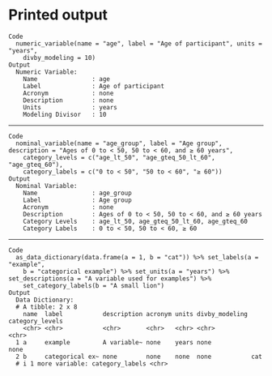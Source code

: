 # Printed output

    Code
      numeric_variable(name = "age", label = "Age of participant", units = "years",
        divby_modeling = 10)
    Output
      Numeric Variable:
        Name               : age 
        Label              : Age of participant 
        Acronym            : none 
        Description        : none 
        Units              : years 
        Modeling Divisor   : 10 

---

    Code
      nominal_variable(name = "age_group", label = "Age group", description = "Ages of 0 to < 50, 50 to < 60, and ≥ 60 years",
        category_levels = c("age_lt_50", "age_gteq_50_lt_60", "age_gteq_60"),
        category_labels = c("0 to < 50", "50 to < 60", "≥ 60"))
    Output
      Nominal Variable:
        Name               : age_group 
        Label              : Age group 
        Acronym            : none 
        Description        : Ages of 0 to < 50, 50 to < 60, and ≥ 60 years 
        Category Levels    : age_lt_50, age_gteq_50_lt_60, age_gteq_60 
        Category Labels    : 0 to < 50, 50 to < 60, ≥ 60 

---

    Code
      as_data_dictionary(data.frame(a = 1, b = "cat")) %>% set_labels(a = "example",
        b = "categorical example") %>% set_units(a = "years") %>% set_descriptions(a = "A variable used for examples") %>%
        set_category_labels(b = "A small lion")
    Output
      Data Dictionary:
      # A tibble: 2 x 8
        name  label           description acronym units divby_modeling category_levels
        <chr> <chr>           <chr>       <chr>   <chr> <chr>          <chr>          
      1 a     example         A variable~ none    years none           none           
      2 b     categorical ex~ none        none    none  none           cat            
      # i 1 more variable: category_labels <chr>

